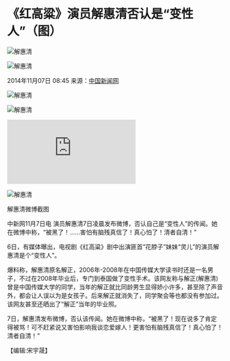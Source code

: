 # 《红高粱》演员解惠清否认是“变性人”（图）

![解惠清](http://www.chinanews.com/fileftp/2020/03/2020-03-11/U194P4T47D46410F978DT20200311093349.jpg)

![解惠清](http://www.chinanews.com/fileftp/2020/03/2020-03-11/U194P4T47D46410F977DT20200311083723.jpg)

2014年11月07日 08:45 来源：[中国新闻网](http://www.chinanews.com/) 

![解惠清](http://i3.chinanews.com/2011/news/images/1.png)

![解惠清](http://i3.chinanews.com/2011/news/images/2.png)

![解惠清](http://www.chinanews.com/yl/2014/11-07/6760821_2.shtml#nextpage)

![解惠清](http://i3.chinanews.com/2011/news/images/3.png)

解惠清微博截图

中新网11月7日电 演员解惠清7日凌晨发布微博，否认自己是“变性人”的传闻。她在微博中称，“被黑了！……害怕有脑残真信了！真心怕了！清者自清！”

6日，有媒体曝出，电视剧《红高粱》剧中出演匪首“花脖子”妹妹“灵儿”的演员解惠清是个“变性人”。

爆料称，解惠清原名解正，2006年-2008年在中国传媒大学读书时还是一名男子，不过在2008年毕业后，专门到泰国做了变性手术。该网友称与解正(解惠清)曾是中国传媒大学的同学，当年的解正就比同龄男生显得娇小许多，甚至除了声音外，都会让人误以为是女孩子。后来解正就消失了，同学聚会等也都没有参加过。该网友甚至还晒出了“解正”当年的毕业照。

7日，解惠清发布微博，否认该传闻。她在微博中称，“被黑了！现在说多了肯定得被骂！可不赶紧说又害怕影响我谈恋爱嫁人！更害怕有脑残真信了！真心怕了！清者自清！”

【编辑:宋宇晟】